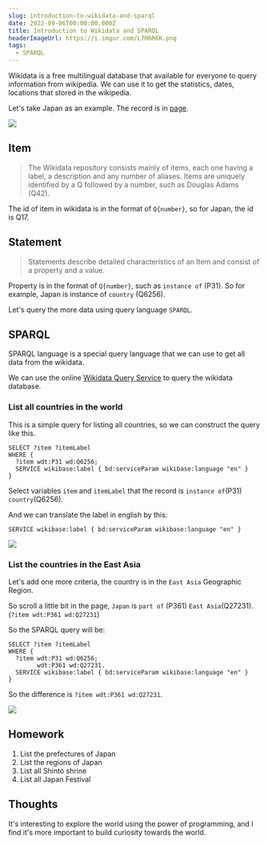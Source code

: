 ```yaml
---
slug: introduction-to-wikidata-and-sparql
date: 2022-09-06T00:00:00.000Z
title: Introduction to Wikidata and SPARQL
headerImageUrl: https://i.imgur.com/L7H6R6K.png
tags:
  - SPARQL
---
```


Wikidata is a free multilingual database that available for everyone to query information from wikipedia. We can use it to get the statistics, dates, locations that stored in the wikipedia.

Let's take Japan as an example. The record is in [page](https://www.wikidata.org/wiki/Q17).

![](https://i.imgur.com/P2tCFPp.png)

## Item
> The Wikidata repository consists mainly of items, each one having a label, a description and any number of aliases. Items are uniquely identified by a Q followed by a number, such as Douglas Adams (Q42).

The id of item in wikidata is in the format of `Q{number}`, so for Japan, the id is Q17.

## Statement
> Statements describe detailed characteristics of an Item and consist of a property and a value.

Property is in the format of `Q{number}`, such as `instance of` (P31). So for example, Japan is instance of `country` (Q6256).

Let's query the more data using query language `SPARQL`.

## SPARQL
SPARQL language is a special query language that we can use to get all data from the wikidata.

We can use the online [Wikidata Query Service](https://query.wikidata.org/) to query the wikidata database.

### List all countries in the world
This is a simple query for listing all countries, so we can construct the query like this.

```SPARQL
SELECT ?item ?itemLabel
WHERE {
  ?item wdt:P31 wd:Q6256;
  SERVICE wikibase:label { bd:serviceParam wikibase:language "en" }
}
```

Select variables `item` and `itemLabel` that the record is `instance of`(P31) `country`(Q6256).

And we can translate the label in english by this:
```SPARQL
SERVICE wikibase:label { bd:serviceParam wikibase:language "en" }
```

![](https://i.imgur.com/qACOD3L.png)

### List the countries in the East Asia
Let's add one more criteria, the country is in the `East Asia` Geographic Region.

So scroll a little bit in the page, `Japan` is `part of` (P361) `East Asia`(Q27231). (`?item wdt:P361 wd:Q27231`)

So the SPARQL query will be:

```SPARQL
SELECT ?item ?itemLabel
WHERE {
  ?item wdt:P31 wd:Q6256;
        wdt:P361 wd:Q27231.
  SERVICE wikibase:label { bd:serviceParam wikibase:language "en" }
}
```

So the difference is `?item wdt:P361 wd:Q27231`.

![](https://i.imgur.com/I1FOsAe.png)

## Homework
1. List the prefectures of Japan
2. List the regions of Japan
3. List all Shinto shrine
4. List all Japan Festival

## Thoughts
It's interesting to explore the world using the power of programming, and I find it's more important to build curiosity towards the world.